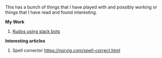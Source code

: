 This has a bunch of things that I have played with and possibly working or things that I have read and found interesting.

**My Work**
1. [Kudos using slack bots](kudos-app-slack-bot)

**Interesting articles**
1. Spell corrector https://norvig.com/spell-correct.html
